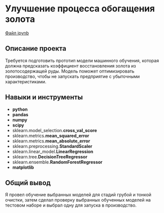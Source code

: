 # Улучшение процесса обогащения золота

[Файл ipynb](https://github.com/oleggrigoryev/public_projects/blob/main/industry_gold_recovery/notebook_prom_oleggrigorev_public.ipynb)

## Описание проекта

Требуется подготовить прототип модели машинного обучения, которая должна предсказать коэффициент восстановления золота из золотосодержащей руды. Модель поможет оптимизировать производство, чтобы не запускать предприятие с убыточными характеристиками.



## Навыки и инструменты

- **python**
- **pandas**
- **numpy**
- **scipy**
- sklearn.model_selection.**cross_val_score**
- sklearn.metrics.**mean_squared_error**
- sklearn.metrics.**mean_absolute_error**
- sklearn.preprocessing.**StandardScaler**
- sklearn.linear_model.**LinearRegression**
- sklearn.tree.**DecisionTreeRegressor**
- sklearn.ensemble.**RandomForestRegressor**
- **matplotlib**

## 

## Общий вывод

Я провел обучение выбранных моделей для стадий грубой и тонкой очистки, затем сделал проверку выбранных обученных моделей на тестовом наборе и выбрал одну для запуска в производство.
